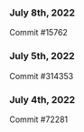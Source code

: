 ### July 8th, 2022

Commit #15762

### July 5th, 2022

Commit #314353


### July 4th, 2022

Commit #72281
